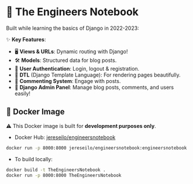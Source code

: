 # 📝 The Engineers Notebook  

Built while learning the basics of Django in 2022-2023:  

✨ **Key Features**:  
- 🖥️ **Views & URLs**: Dynamic routing with Django!  
- 🛠️ **Models**: Structured data for blog posts.  
- 🔑 **User Authentication**: Login, logout & registration.  
- 📝 **DTL** (Django Template Language): For rendering pages beautifully.  
- 💬 **Commenting System**: Engage with posts.
- 🔧 **Django Admin Panel**: Manage blog posts, comments, and users easily!  


## 🐳 Docker Image
⚠️ This Docker image is built for **development purposes only**.

- Docker Hub:
 [jereseilo/engineersnotebook](https://hub.docker.com/repository/docker/jereseilo/engineersnotebook/general)
```bash
docker run -p 8000:8000 jereseilo/engineersnotebook:engineersnotebook
```

- To build locally:

```bash
docker build -t TheEngineersNotebook .
docker run -p 8000:8000 TheEngineersNotebook
